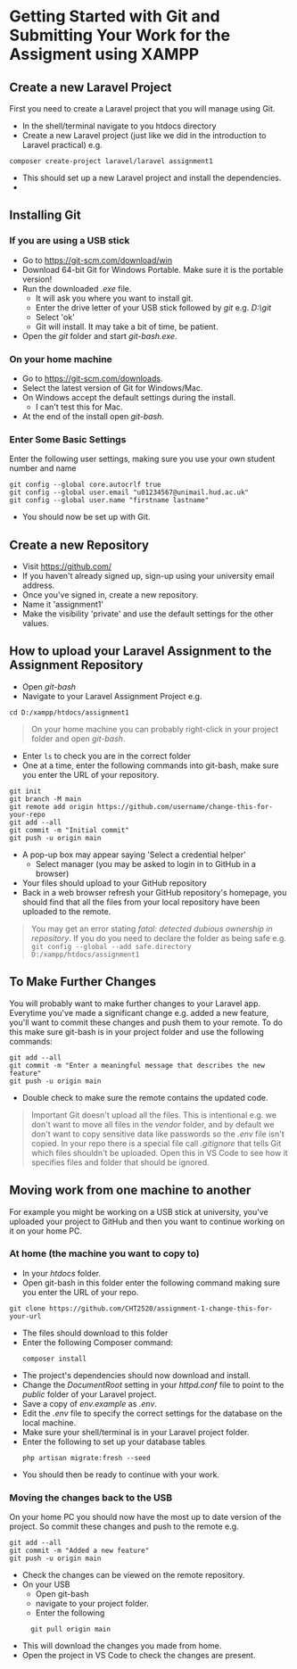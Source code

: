 # Getting Started with Git and Submitting Your Work for the Assigment using XAMPP

## Create a new Laravel Project
First you need to create a Laravel project that you will manage using Git.
- In the shell/terminal navigate to you htdocs directory
- Create a new Laravel project (just like we did in the introduction to Laravel practical) e.g.
```
composer create-project laravel/laravel assignment1
```
- This should set up a new Laravel project and install the dependencies.
- 
## Installing Git

### If you are using a USB stick

- Go to https://git-scm.com/download/win
- Download 64-bit Git for Windows Portable. Make sure it is the portable version!
- Run the downloaded _.exe_ file.
  - It will ask you where you want to install git.
  - Enter the drive letter of your USB stick followed by _git_ e.g. _D:\git_
  - Select 'ok'
  - Git will install. It may take a bit of time, be patient.
- Open the _git_ folder and start _git-bash.exe_.

### On your home machine

- Go to https://git-scm.com/downloads.
- Select the latest version of Git for Windows/Mac.
- On Windows accept the default settings during the install.
  - I can't test this for Mac.
- At the end of the install open _git-bash_.

### Enter Some Basic Settings

Enter the following user settings, making sure you use your own student number and name

```
git config --global core.autocrlf true
git config --global user.email "u01234567@unimail.hud.ac.uk"
git config --global user.name "firstname lastname"
```

- You should now be set up with Git.

## Create a new Repository
- Visit https://github.com/
- If you haven't already signed up, sign-up using your university email address.
- Once you've signed in, create a new repository.
- Name it 'assignment1'
- Make the visibility 'private' and use the default settings for the other values.  

## How to upload your Laravel Assignment to the Assignment Repository

- Open _git-bash_
- Navigate to your Laravel Assignment Project e.g.

```
cd D:/xampp/htdocs/assignment1
```

> On your home machine you can probably right-click in your project folder and open _git-bash_.

- Enter `ls` to check you are in the correct folder
- One at a time, enter the following commands into git-bash, make sure you enter the URL of your repository.

```
git init
git branch -M main
git remote add origin https://github.com/username/change-this-for-your-repo
git add --all
git commit -m "Initial commit"
git push -u origin main
```

- A pop-up box may appear saying 'Select a credential helper'
  - Select manager (you may be asked to login in to GitHub in a browser)
- Your files should upload to your GitHub repository
- Back in a web browser refresh your GitHub repository's homepage, you should find that all the files from your local repository have been uploaded to the remote.

> You may get an error stating _fatal: detected dubious ownership in repository_. If you do you need to declare the folder as being safe e.g.
> `git config --global --add safe.directory D:/xampp/htdocs/assignment1`

## To Make Further Changes

You will probably want to make further changes to your Laravel app.
Everytime you've made a significant change e.g. added a new feature, you'll want to commit these changes and push them to your remote. To do this make sure git-bash is in your project folder and use the following commands:

```
git add --all
git commit -m "Enter a meaningful message that describes the new feature"
git push -u origin main
```

- Double check to make sure the remote contains the updated code.

> Important
> Git doesn't upload all the files. This is intentional e.g. we don't want to move all files in the _vendor_ folder, and by default we don't want to copy sensitive data like passwords so the _.env_ file isn't copied. In your repo there is a special file call _.gitignore_ that tells Git which files shouldn't be uploaded. Open this in VS Code to see how it specifies files and folder that should be ignored.

## Moving work from one machine to another
For example you might be working on a USB stick at university, you've uploaded your project to GitHub and then you want to continue working on it on your home PC.

### At home (the machine you want to copy to)
- In your _htdocs_ folder.
- Open git-bash in this folder enter the following command making sure you enter the URL of your repo.

```
git clone https://github.com/CHT2520/assignment-1-change-this-for-your-url
```

- The files should download to this folder
- Enter the following Composer command:
  ```
  composer install
  ```
- The project's dependencies should now download and install.
- Change the _DocumentRoot_ setting in your _httpd.conf_ file to point to the _public_ folder of your Laravel project.
- Save a copy of _env.example_ as _.env_.
- Edit the _.env_ file to specify the correct settings for the database on the local machine.
- Make sure your shell/terminal is in your Laravel project folder.
- Enter the following to set up your database tables
  ```
  php artisan migrate:fresh --seed
  ```
- You should then be ready to continue with your work.

### Moving the changes back to the USB

On your home PC you should now have the most up to date version of the project. So commit these changes and push to the remote e.g.

```
git add --all
git commit -m "Added a new feature"
git push -u origin main
```

- Check the changes can be viewed on the remote repository.
- On your USB
  - Open git-bash
  - navigate to your project folder.
  - Enter the following
  ```
    git pull origin main
  ```
- This will download the changes you made from home.
- Open the project in VS Code to check the changes are present.
